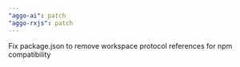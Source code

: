 ```yaml
---
"aggo-ai": patch
"aggo-rxjs": patch
---
```


Fix package.json to remove workspace protocol references for npm compatibility